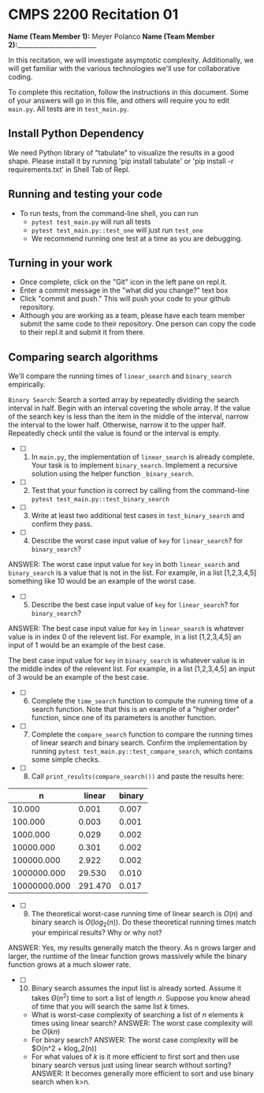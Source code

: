 # CMPS 2200  Recitation 01

**Name (Team Member 1):** Meyer Polanco 
**Name (Team Member 2):**_________________________

In this recitation, we will investigate asymptotic complexity. Additionally, we will get familiar with the various technologies we'll use for collaborative coding.

To complete this recitation, follow the instructions in this document. Some of your answers will go in this file, and others will require you to edit `main.py`. All tests are in `test_main.py`.

## Install Python Dependency

We need Python library of "tabulate" to visualize the results in a good shape. Please install it by running 'pip install tabulate' or 'pip install -r requirements.txt' in Shell Tab of Repl.  

## Running and testing your code

- To run tests, from the command-line shell, you can run
  + `pytest test_main.py` will run all tests
  + `pytest test_main.py::test_one` will just run `test_one`
  + We recommend running one test at a time as you are debugging.

## Turning in your work

- Once complete, click on the "Git" icon in the left pane on repl.it.
- Enter a commit message in the "what did you change?" text box
- Click "commit and push." This will push your code to your github repository.
- Although you are working as a team, please have each team member submit the same code to their repository. One person can copy the code to their repl.it and submit it from there.

## Comparing search algorithms

We'll compare the running times of `linear_search` and `binary_search` empirically.

`Binary Search`: Search a sorted array by repeatedly dividing the search interval in half. Begin with an interval covering the whole array. If the value of the search key is less than the item in the middle of the interval, narrow the interval to the lower half. Otherwise, narrow it to the upper half. Repeatedly check until the value is found or the interval is empty.

- [ ] 1. In `main.py`, the implementation of `linear_search` is already complete. Your task is to implement `binary_search`. Implement a recursive solution using the helper function `_binary_search`. 

- [ ] 2. Test that your function is correct by calling from the command-line `pytest test_main.py::test_binary_search`

- [ ] 3. Write at least two additional test cases in `test_binary_search` and confirm they pass.

- [ ] 4. Describe the worst case input value of `key` for `linear_search`? for `binary_search`? 

ANSWER: The worst case input value for `key` in both `linear_search` and `binary_search` is a value that is not in the list. For example, in a list [1,2,3,4,5] something like 10 would be an example of the worst case.

- [ ] 5. Describe the best case input value of `key` for `linear_search`? for `binary_search`? 

ANSWER: The best case input value for `key` in `linear_search` is whatever value is in index 0 of the relevent list. For example, in a list [1,2,3,4,5] an input of 1 would be an example of the best case.

The best case input value for `key` in `binary_search` is whatever value is in the middle index of the relevent list. For example, in a list [1,2,3,4,5] an input of 3 would be an example of the best case.

- [ ] 6. Complete the `time_search` function to compute the running time of a search function. Note that this is an example of a "higher order" function, since one of its parameters is another function.

- [ ] 7. Complete the `compare_search` function to compare the running times of linear search and binary search. Confirm the implementation by running `pytest test_main.py::test_compare_search`, which contains some simple checks.

- [ ] 8. Call `print_results(compare_search())` and paste the results here:

|            n |   linear |   binary |
|--------------|----------|----------|
|       10.000 |    0.001 |    0.007 |
|      100.000 |    0.003 |    0.001 |
|     1000.000 |    0.029 |    0.002 |
|    10000.000 |    0.301 |    0.002 |
|   100000.000 |    2.922 |    0.002 |
|  1000000.000 |   29.530 |    0.010 |
| 10000000.000 |  291.470 |    0.017 |

- [ ] 9. The theoretical worst-case running time of linear search is $O(n)$ and binary search is $O(log_2(n))$. Do these theoretical running times match your empirical results? Why or why not?

ANSWER: Yes, my results generally match the theory. As n grows larger and larger, the runtime of the linear function grows massively while the binary function grows at a much slower rate.

- [ ] 10. Binary search assumes the input list is already sorted. Assume it takes $\Theta(n^2)$ time to sort a list of length $n$. Suppose you know ahead of time that you will search the same list $k$ times. 
  + What is worst-case complexity of searching a list of $n$ elements $k$ times using linear search? 
  ANSWER: The worst case complexity will be $O(kn)$
  + For binary search? 
  ANSWER: The worst case complexity will be $O(n^2 + klog_2(n))
  + For what values of $k$ is it more efficient to first sort and then use binary search versus just using linear search without sorting? 
  ANSWER: It becomes generally more efficient to sort and use binary search when k>n.
